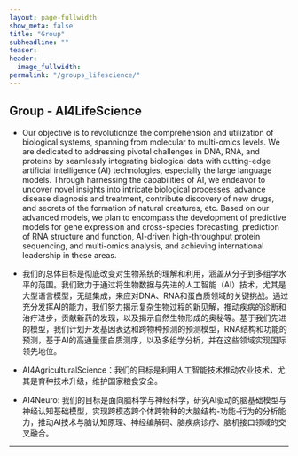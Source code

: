 ```yaml
---
layout: page-fullwidth
show_meta: false
title: "Group"
subheadline: ""
teaser:
header:
  image_fullwidth:
permalink: "/groups_lifescience/"
---
```




## Group - AI4LifeScience 
+ Our objective is to revolutionize the comprehension and utilization of biological systems, spanning from molecular to multi-omics levels. We are dedicated to addressing pivotal challenges in DNA, RNA, and proteins by seamlessly integrating biological data with cutting-edge artificial intelligence (AI) technologies, especially the large language models. Through harnessing the capabilities of AI, we endeavor to uncover novel insights into intricate biological processes, advance disease diagnosis and treatment, contribute discovery of new drugs, and secrets of the formation of natural creatures, etc. Based on our advanced models, we plan to encompass the development of predictive models for gene expression and cross-species forecasting, prediction of RNA structure and function, AI-driven high-throughput protein sequencing, and multi-omics analysis, and achieving international leadership in these areas.

+ 我们的总体目标是彻底改变对生物系统的理解和利用，涵盖从分子到多组学水平的范围。我们致力于通过将生物数据与先进的人工智能（AI）技术，尤其是大型语言模型，无缝集成，来应对DNA、RNA和蛋白质领域的关键挑战。通过充分发挥AI的能力，我们努力揭示复杂生物过程的新见解，推动疾病的诊断和治疗进步，贡献新药的发现，以及揭示自然生物形成的奥秘等。基于我们先进的模型，我们计划开发基因表达和跨物种预测的预测模型，RNA结构和功能的预测，基于AI的高通量蛋白质测序，以及多组学分析，并在这些领域实现国际领先地位。

+ AI4AgriculturalScience：我们的目标是利用人工智能技术推动农业技术，尤其是育种技术升级，维护国家粮食安全。

+ AI4Neuro: 我们的目标是面向脑科学与神经科学，研究AI驱动的脑基础模型与神经认知基础模型，实现跨模态跨个体跨物种的大脑结构-功能-行为的分析能力，推动AI技术与脑认知原理、神经编解码、脑疾病诊疗、脑机接口领域的交叉融合。

---
